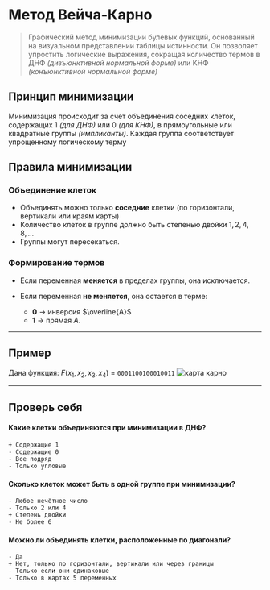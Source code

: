 <!-- [difficulty=normal] [priority=extra] [duration=normal] -->

# Метод Вейча-Карно

> Графический метод минимизации булевых функций, основанный на визуальном представлении таблицы истинности. Он позволяет упростить логические выражения, сокращая количество термов в ДНФ *(дизъюнктивной нормальной форме)* или КНФ *(конъюнктивной нормальной форме)*

## Принцип минимизации

Минимизация происходит за счет объединения соседних клеток, содержащих $1$ *(для ДНФ)* или $0$ *(для КНФ)*, в прямоугольные или квадратные группы *(импликанты)*. Каждая группа соответствует упрощенному логическому терму

## Правила минимизации

### Объединение клеток

- Объединять можно только **соседние** клетки (по горизонтали, вертикали или краям карты)
- Количество клеток в группе должно быть степенью двойки $1, 2, 4, 8, ...$
- Группы могут пересекаться.

### Формирование термов

- Если переменная **меняется** в пределах группы, она исключается.
- Если переменная **не меняется**, она остается в терме:
    
    - **0** → инверсия $\overline{A}$
    - **1** → прямая $A$.

---
## Пример

Дана функция: $F(x_1, x_2, x_3, x_4)$ = `0001100100010011`
![карта карно](photo_2025-04-09_23-34-43.jpg)

---
## Проверь себя

#### Какие клетки объединяются при минимизации в ДНФ?
```quiz
+ Содержащие 1
- Содержащие 0
- Все подряд
- Только угловые
```
#### Сколько клеток может быть в одной группе при минимизации?
```quiz
- Любое нечётное число
- Только 2 или 4
+ Степень двойки
- Не более 6
```
#### Можно ли объединять клетки, расположенные по диагонали?
```quiz
- Да
+ Нет, только по горизонтали, вертикали или через границы
- Только если они одинаковые
- Только в картах 5 переменных
```

